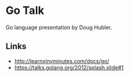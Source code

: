 # Go Talk

Go language presentation by Doug Hubler.

## Links

- http://learnxinyminutes.com/docs/go/
- https://talks.golang.org/2012/splash.slide#1
